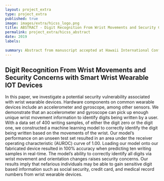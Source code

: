 ```yaml
---
layout: project_extra
type: project_extra
published: true
image: images/extra/hicss_logo.png
title: ABSTRACT - Digit Recognition From Wrist Movements and Security Concerns with Smart Wrist Wearable IOT Devices
permalink: project_extra/hicss_abstract
date: 2019
labels:
 
summary: Abstract from manuscript accepted at Hawaii International Conference on System Science(HICSS.
---
```


## Digit Recognition From Wrist Movements and Security Concerns with Smart Wrist Wearable IOT Devices ##


In this paper, we investigate a potential security vulnerability associated with wrist wearable devices. Hardware components on common wearable devices include an accelerometer and gyroscope, among other sensors. We demonstrate that an accelerometer and gyroscope can pick up enough unique wrist movement information to identify digits being written by a user. With a data set of 400 writing samples, of either the digit zero or the digit one, we constructed a machine learning model to correctly identify the digit being written based on the movements of the wrist. Our model’s performance on an unseen test set resulted in an area under the receiver operating characteristic (AUROC) curve of 1.00. Loading our model onto our fabricated device resulted in 100% accuracy when predicting ten writing samples in real-time. The model’s ability to correctly identify all digits via wrist movement and orientation changes raises security concerns. Our results imply that nefarious individuals may be able to gain sensitive digit based information such as social security, credit card, and medical record numbers from wrist wearable devices.




